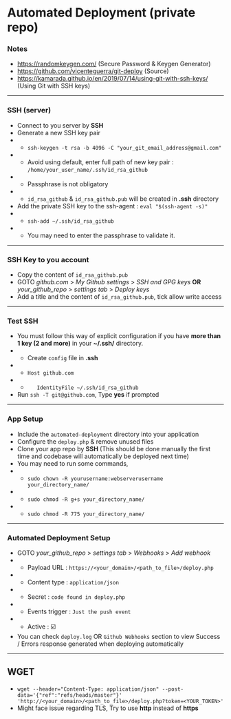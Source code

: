 
# Automated Deployment (private repo)

### Notes

- https://randomkeygen.com/ (Secure Password & Keygen Generator)
- https://github.com/vicenteguerra/git-deploy (Source)
- https://kamarada.github.io/en/2019/07/14/using-git-with-ssh-keys/ (Using Git with SSH keys)

---

### SSH (server)

- Connect to you server by **SSH**
- Generate a new SSH key pair
- - `ssh-keygen -t rsa -b 4096 -C "your_git_email_address@gmail.com" `
- - Avoid using default, enter full path of new key pair : `/home/your_user_name/.ssh/id_rsa_github`
- - Passphrase is not obligatory
- - `id_rsa_github` & `id_rsa_github.pub` will be created in **.ssh** directory
- Add the private SSH key to the ssh-agent : `eval "$(ssh-agent -s)"`
- - `ssh-add ~/.ssh/id_rsa_github`
- - You may need to enter the passphrase to validate it.

---

### SSH Key to you account

- Copy the content of `id_rsa_github.pub`
- GOTO *github.com* > *My Github settings* > *SSH and GPG keys* **OR** *your_github_repo* > *settings tab* > *Deploy keys*
- Add a title and the content of `id_rsa_github.pub`, tick allow write access

---

### Test SSH

- You must follow this way of explicit configuration if you have **more than 1 key (2 and more)** in your **~/.ssh/** directory. 
- - Create `config` file in **.ssh**
- - `Host github.com`
- - `   IdentityFile ~/.ssh/id_rsa_github`
- Run `ssh -T git@github.com`, Type **yes** if prompted

---

### App Setup 

- Include the `automated-deployment` directory into your application
- Configure the `deploy.php` & remove unused files
- Clone your app repo by **SSH** (This should be done manually the first time and codebase will automatically be deployed next time)
- You may need to run some commands,
- - `sudo chown -R yourusername:webserverusername your_directory_name/`
- - `sudo chmod -R g+s your_directory_name/`
- - `sudo chmod -R 775 your_directory_name/`

---

### Automated Deployment Setup 

- GOTO *your_github_repo* > *settings tab* > *Webhooks* > *Add webhook*
- - Payload URL : `https://<your_domain>/<path_to_file>/deploy.php`
- - Content type : `application/json`
- - Secret : `code found in deploy.php`
- - Events trigger : `Just the push event`
- - Active : :ballot_box_with_check:
- You can check `deploy.log` OR `Github Webhooks` section to view Success / Errors response generated when deploying automatically

---

## WGET

- `wget --header="Content-Type: application/json" --post-data='{"ref":"refs/heads/master"}' 'http://<your_domain>/<path_to_file>/deploy.php?token=<YOUR_TOKEN>' `
- Might face issue regarding TLS, Try to use **http** instead of **https**
